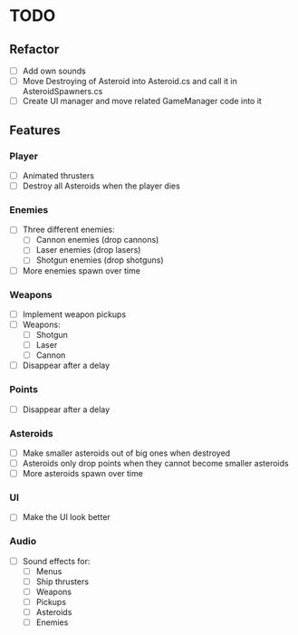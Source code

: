 # TODO

## Refactor

- [ ] Add own sounds
- [ ] Move Destroying of Asteroid into Asteroid.cs and call it in AsteroidSpawners.cs
- [ ] Create UI manager and move related GameManager code into it

## Features

### Player

- [ ] Animated thrusters
- [ ] Destroy all Asteroids when the player dies

### Enemies

- [ ] Three different enemies:
  - [ ] Cannon enemies (drop cannons)
  - [ ] Laser enemies (drop lasers)
  - [ ] Shotgun enemies (drop shotguns)
- [ ] More enemies spawn over time

### Weapons

- [ ] Implement weapon pickups
- [ ] Weapons:
  - [ ] Shotgun
  - [ ] Laser
  - [ ] Cannon
- [ ] Disappear after a delay

### Points

- [ ] Disappear after a delay

### Asteroids

- [ ] Make smaller asteroids out of big ones when destroyed
- [ ] Asteroids only drop points when they cannot become smaller asteroids
- [ ] More asteroids spawn over time

### UI

- [ ] Make the UI look better

### Audio

- [ ] Sound effects for:
  - [ ] Menus
  - [ ] Ship thrusters
  - [ ] Weapons
  - [ ] Pickups
  - [ ] Asteroids
  - [ ] Enemies
